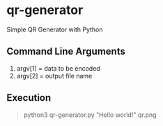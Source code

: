 # qr-generator
Simple QR Generator with Python

## Command Line Arguments

1. argv[1] = data to be encoded
2. argv[2] = output file name

## Execution

> python3 qr-generator.py "Hello world!" qr.png
